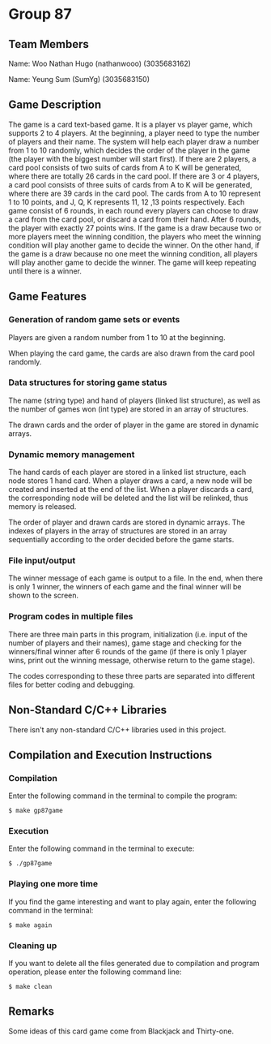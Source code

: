 # Group 87
## Team Members
Name: Woo Nathan Hugo (nathanwooo) (3035683162)

Name: Yeung Sum (SumYg) (3035683150)

## Game Description
The game is a card text-based game. It is a player vs player game, which supports 2 to 4 players. At the beginning, a player need to type the number of players and their name. The system will help each player draw a number from 1 to 10 randomly, which decides the order of the player in the game (the player with the biggest number will start first). If there are 2 players, a card pool consists of two suits of cards from A to K will be generated, where there are totally 26 cards in the card pool. If there are 3 or 4 players, a card pool consists of three suits of cards from A to K will be generated, where there are 39 cards in the card pool. The cards from A to 10 represent 1 to 10 points, and J, Q, K represents 11, 12 ,13 points respectively. Each game consist of 6 rounds, in each round every players can choose to draw a card from the card pool, or discard a card from their hand. After 6 rounds, the player with exactly 27 points wins. If the game is a draw because two or more players meet the winning condition, the players who meet the winning condition will play another game to decide the winner. On the other hand, if the game is a draw because no one meet the winning condition, all players will play another game to decide the winner. The game will keep repeating until there is a winner. 

## Game Features
### Generation of random game sets or events
Players are given a random number from 1 to 10 at the beginning.

When playing the card game, the cards are also drawn from the card pool randomly.
### Data structures for storing game status
The name (string type) and hand of players (linked list structure), as well as the number of games won (int type) are stored in an array of structures.

The drawn cards and the order of player in the game are stored in dynamic arrays.
### Dynamic memory management
The hand cards of each player are stored in a linked list structure, each node stores 1 hand card. When a player draws a card, a new node will be created and inserted at the end of the list. When a player discards a card, the corresponding node will be deleted and the list will be relinked, thus memory is released.

The order of player and drawn cards are stored in dynamic arrays. The indexes of players in the array of structures are stored in an array sequentially according to the order decided before the game starts.
### File input/output
The winner message of each game is output to a file. In the end, when there is only 1 winner, the winners of each game and the final winner will be shown to the screen.

### Program codes in multiple files
There are three main parts in this program, initialization (i.e. input of the number of players and their names), game stage and checking for the winners/final winner after 6 rounds of the game (if there is only 1 player wins, print out the winning message, otherwise return to the game stage).

The codes corresponding to these three parts are separated into different files for better coding and debugging.

## Non-Standard C/C++ Libraries
There isn't any non-standard C/C++ libraries used in this project.
## Compilation and Execution Instructions
### Compilation
Enter the following command in the terminal to compile the program:
```
$ make gp87game
```
### Execution
Enter the following command in the terminal to execute:
```
$ ./gp87game
```
### Playing one more time
If you find the game interesting and want to play again, enter the following command in the terminal:
```
$ make again
```
### Cleaning up
If you want to delete all the files generated due to compilation and program operation, please enter the following command line:
```
$ make clean
```
## Remarks
Some ideas of this card game come from Blackjack and Thirty-one.
